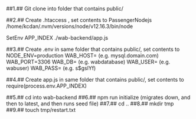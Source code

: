 ##1.## Git clone into folder that contains public/

##2.## Create .htaccess , set contents to
PassengerNodejs /home/kcdan/.nvm/versions/node/v12.16.3/bin/node

SetEnv APP_INDEX ./wab-backend/app.js

##3.## Create .env in same folder that contains public/, set contents to
NODE_ENV=production
WAB_HOST=<HostURL> (e.g. mysql.domain.com)
WAB_PORT=3306
WAB_DB=<database> (e.g. wabdatabase)
WAB_USER=<user> (e.g. wabuser)
WAB_PASS=<password> (e.g. s$gslYf)

##4.## Create app.js in same folder that contains public/, set contents to
  require(process.env.APP_INDEX)
  
##5.## cd into wab-backend
##6.## npm run initialize (migrates down, and then to latest, and then runs seed file)
##7.## cd ..
##8.## mkdir tmp
##9.## touch tmp/restart.txt
